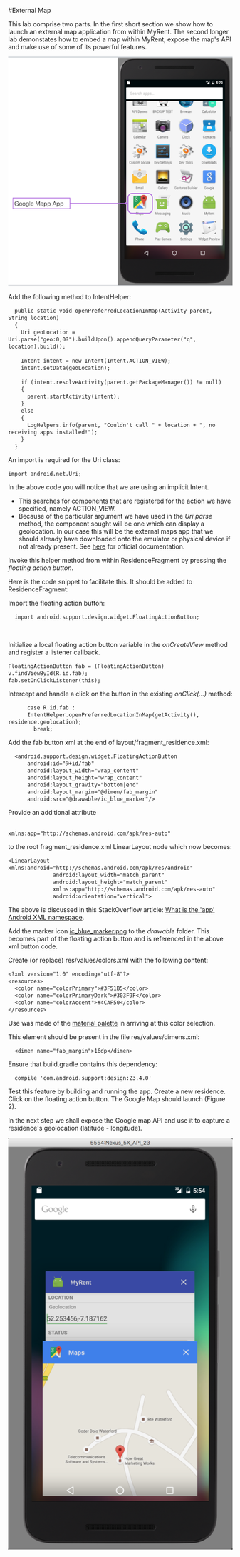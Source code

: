 #External Map

This lab comprise two parts. In the first short section we show how to launch an external map application from within MyRent. The second longer lab demonstates how to embed a map within MyRent, expose the map's API and make use of some of its powerful features.

![Figure 1: Install Google Maps App from Play Store](img/external_map/02.png)


Add the following method to IntentHelper:

```
  public static void openPreferredLocationInMap(Activity parent, String location)
  {
    Uri geoLocation = Uri.parse("geo:0,0?").buildUpon().appendQueryParameter("q", location).build();

    Intent intent = new Intent(Intent.ACTION_VIEW);
    intent.setData(geoLocation);

    if (intent.resolveActivity(parent.getPackageManager()) != null)
    {
      parent.startActivity(intent);
    }
    else
    {
      LogHelpers.info(parent, "Couldn't call " + location + ", no receiving apps installed!");
    }
  } 
```

An import is required for the Uri class:

```
import android.net.Uri;
```

In the above code you will notice that we are using an implicit Intent. 

- This searches for components that are registered for the action we have specified, namely ACTION_VIEW.
- Because of the particular argument we have used in the *Uri.parse* method, the component sought will be one which can display a geolocation. In our case this will be the external maps app that we should already have downloaded onto the emulator or physical device if not already present. See [here](https://developer.android.com/guide/components/intents-common.html) for official documentation.


Invoke this helper method from within ResidenceFragment by pressing the *floating action button*.

Here is the code snippet to facilitate this. It should be added to ResidenceFragment:

Import the floating action button:

```
  import android.support.design.widget.FloatingActionButton;

  
```

Initialize a local floating action button variable in the *onCreateView* method and register a listener callback.

```
FloatingActionButton fab = (FloatingActionButton) v.findViewById(R.id.fab);
fab.setOnClickListener(this);

```


Intercept and handle a click on the button in the existing *onClick(...)* method:

```
      case R.id.fab : 
      IntentHelper.openPreferredLocationInMap(getActivity(), residence.geolocation);
        break;

```

Add the fab button xml at the end of layout/fragment_residence.xml:

```
  <android.support.design.widget.FloatingActionButton
      android:id="@+id/fab"
      android:layout_width="wrap_content"
      android:layout_height="wrap_content"
      android:layout_gravity="bottom|end"
      android:layout_margin="@dimen/fab_margin"
      android:src="@drawable/ic_blue_marker"/>
```

Provide an additional attribute 

```

xmlns:app="http://schemas.android.com/apk/res-auto"
```

to the root fragment_residence.xml LinearLayout node which now becomes:

```
<LinearLayout xmlns:android="http://schemas.android.com/apk/res/android"
              android:layout_width="match_parent"
              android:layout_height="match_parent"
              xmlns:app="http://schemas.android.com/apk/res-auto"
              android:orientation="vertical">

```
The above is discussed in this StackOverflow article: [What is the 'app' Android XML namespace](http://stackoverflow.com/questions/26692233/what-is-the-app-android-xml-namespace).

Add the marker icon [ic_blue_marker.png](archive/ic_blue_marker.png) to the *drawable* folder. This becomes part of the floating action button and is referenced in the above xml button code.

Create (or replace) res/values/colors.xml with the following content:

```
<?xml version="1.0" encoding="utf-8"?>
<resources>
  <color name="colorPrimary">#3F51B5</color>
  <color name="colorPrimaryDark">#303F9F</color>
  <color name="colorAccent">#4CAF50</color>
</resources>
```

Use was made of the [material palette](https://www.materialpalette.com/) in arriving at this color selection.

This element should be present in the file res/values/dimens.xml:

```
  <dimen name="fab_margin">16dp</dimen>
```

Ensure that build.gradle contains this dependency:

```
  compile 'com.android.support:design:23.4.0'

```

Test this feature by building and running the app. Create a new residence. Click on the floating action button. The Google Map should launch (Figure 2). 

In the next step we shall expose the Google map API and use it to capture a residence's geolocation (latitude - longitude).

![Figure 2: Google Maps app in foreground launched by MyRent (background)](img/04.png)

